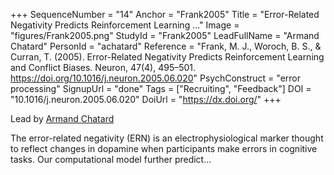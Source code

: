 +++
SequenceNumber = "14"
Anchor = "Frank2005"
Title = "Error-Related Negativity Predicts Reinforcement Learning ..."
Image = "figures/Frank2005.png"
StudyId = "Frank2005"
LeadFullName = "Armand Chatard"
PersonId = "achatard"
Reference = "Frank, M. J., Woroch, B. S., & Curran, T. (2005). Error-Related Negativity Predicts Reinforcement Learning and Conflict Biases. Neuron, 47(4), 495–501. https://doi.org/10.1016/j.neuron.2005.06.020"
PsychConstruct = "error processing"
SignupUrl = "done"
Tags = ["Recruiting", "Feedback"]
DOI = "10.1016/j.neuron.2005.06.020"
DoiUrl = "https://dx.doi.org/"
+++

Lead by [Armand Chatard](/people/#achatard)

The error-related negativity (ERN) is an electrophysiological marker thought to reflect changes in dopamine when participants make errors in cognitive tasks. Our computational model further predict...